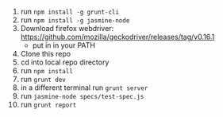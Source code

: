 1. run `npm install -g grunt-cli`
1. run `npm install -g jasmine-node`
1. Download firefox webdriver: https://github.com/mozilla/geckodriver/releases/tag/v0.16.1
    - put in in your PATH
1. Clone this repo
1. cd into local repo directory
1. run `npm install`
1. run `grunt dev`
1. in a different terminal run `grunt server`
1. run `jasmine-node specs/test-spec.js`
1. run `grunt report`
